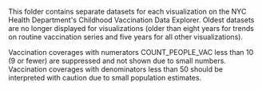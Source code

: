 This folder contains separate datasets for each visualization on the NYC Health Department's Childhood Vaccination Data Explorer. Oldest datasets are no longer displayed for visualizations (older than eight years for trends on routine vaccination series and five years for all other visualizations).

Vaccination coverages with numerators COUNT_PEOPLE_VAC less than 10 (9 or fewer) are suppressed and not shown due to small numbers. Vaccination coverages with denominators less than 50 should be interpreted with caution due to small population estimates. 
